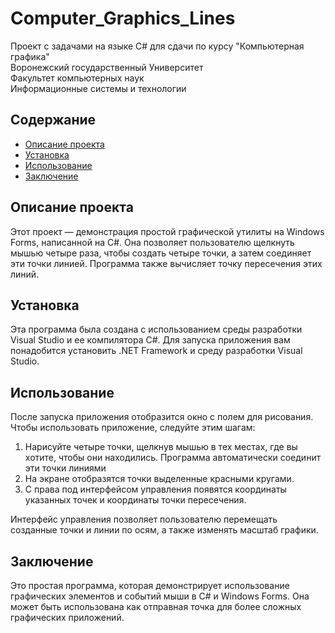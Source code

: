# Computer_Graphics_Lines
Проект с задачами на языке C# для сдачи по курсу "Компьютерная графика" \
Воронежский государственный Университет \
Факультет компьютерных наук \
Информационные системы и технологии

## Содержание
- [Описание проекта](#Описание-проекта)
- [Установка](#Установка)
- [Использование](#Использование)
- [Заключение](#Заключение)

## Описание проекта
Этот проект — демонстрация простой графической утилиты на Windows Forms, написанной на C#. Она позволяет пользователю щелкнуть мышью четыре раза, чтобы создать четыре точки, а затем соединяет эти точки линией. Программа также вычисляет точку пересечения этих линий.

## Установка
Эта программа была создана с использованием среды разработки Visual Studio и ее компилятора C#. Для запуска приложения вам понадобится установить .NET Framework и среду разработки Visual Studio.

## Использование
После запуска приложения отобразится окно с полем для рисования. Чтобы использовать приложение, следуйте этим шагам:
1. Нарисуйте четыре точки, щелкнув мышью в тех местах, где вы хотите, чтобы они находились. Программа автоматически соединит эти точки линиями
2. На экране отобразятся точки выделенные красными кругами.
3. С права под интерфейсом управления появятся координаты указанных точек и координаты точки пересечения.

Интерфейс управления позволяет пользователю перемещать созданные точки и линии по осям, а также изменять масштаб графики. 

## Заключение
Это простая программа, которая демонстрирует использование графических элементов и событий мыши в C# и Windows Forms. Она может быть использована как отправная точка для более сложных графических приложений.

